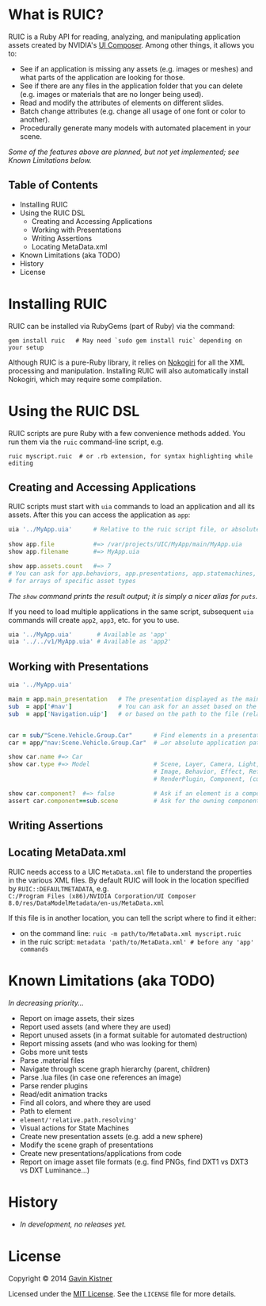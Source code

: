 # What is RUIC?
RUIC is a Ruby API for reading, analyzing, and manipulating application assets created by NVIDIA's [UI Composer](http://uicomposer.nvidia.com). Among other things, it allows you to:

* See if an application is missing any assets (e.g. images or meshes) and what parts of the application are looking for those.
* See if there are any files in the application folder that you can delete (e.g. images or materials that are no longer being used).
* Read and modify the attributes of elements on different slides.
* Batch change attributes (e.g. change all usage of one font or color to another).
* Procedurally generate many models with automated placement in your scene.

_Some of the features above are planned, but not yet implemented; see Known Limitations below._

## Table of Contents
* Installing RUIC
* Using the RUIC DSL
  * Creating and Accessing Applications
  * Working with Presentations
  * Writing Assertions
  * Locating MetaData.xml
* Known Limitations (aka TODO)
* History
* License



# Installing RUIC
RUIC can be installed via RubyGems (part of Ruby) via the command:

    gem install ruic   # May need `sudo gem install ruic` depending on your setup

Although RUIC is a pure-Ruby library, it relies on [Nokogiri](http://nokogiri.org) for all the XML processing and manipulation. Installing RUIC will also automatically install Nokogiri, which may require some compilation.



# Using the RUIC DSL

RUIC scripts are pure Ruby with a few convenience methods added. You run them via the `ruic` command-line script, e.g.

    ruic myscript.ruic  # or .rb extension, for syntax highlighting while editing


## Creating and Accessing Applications
RUIC scripts must start with `uia` commands to load an application and all its assets.
After this you can access the application as `app`:

```ruby
uia '../MyApp.uia'      # Relative to the ruic script file, or absolute
   
show app.file           #=> /var/projects/UIC/MyApp/main/MyApp.uia
show app.filename       #=> MyApp.uia

show app.assets.count   #=> 7
# You can ask for app.behaviors, app.presentations, app.statemachines, and app.renderplugins
# for arrays of specific asset types
```

_The `show` command prints the result output; it is simply a nicer alias for `puts`._

If you need to load multiple applications in the same script, subsequent `uia` commands will create
`app2`, `app3`, etc. for you to use.

```ruby
uia '../MyApp.uia'       # Available as 'app'
uia '../../v1/MyApp.uia' # Available as 'app2'
```


## Working with Presentations

```ruby
uia '../MyApp.uia'

main = app.main_presentation   # The presentation displayed as the main presentation (regardless of id)
sub  = app['#nav']             # You can ask for an asset based on the id in the .uia...
sub  = app['Navigation.uip']   # or based on the path to the file (relative to the .uia)


car = sub/"Scene.Vehicle.Group.Car"      # Find elements in a presentation by presentation path…
car = app/"nav:Scene.Vehicle.Group.Car"  # …or absolute application path

show car.name #=> Car
show car.type #=> Model                  # Scene, Layer, Camera, Light, Group, Model, Material,
                                         # Image, Behavior, Effect, ReferencedMaterial, Text,
                                         # RenderPlugin, Component, (custom materials)

show car.component?  #=> false           # Ask if an element is a component 
assert car.component==sub.scene          # Ask for the owning component; may be the scene


```

## Writing Assertions


## Locating MetaData.xml
RUIC needs access to a UIC `MetaData.xml` file to understand the properties in the various XML files.
By default RUIC will look in the location specified by `RUIC::DEFAULTMETADATA`, e.g.  
`C:/Program Files (x86)/NVIDIA Corporation/UI Composer 8.0/res/DataModelMetadata/en-us/MetaData.xml`

If this file is in another location, you can tell the script where to find it either:

* on the command line: `ruic -m path/to/MetaData.xml myscript.ruic` 
* in the ruic script: `metadata 'path/to/MetaData.xml' # before any 'app' commands`



# Known Limitations (aka TODO)
_In decreasing priority…_

- Report on image assets, their sizes
- Report used assets (and where they are used)
- Report unused assets (in a format suitable for automated destruction)
- Report missing assets (and who was looking for them)
- Gobs more unit tests
- Parse .material files
- Navigate through scene graph hierarchy (parent, children)
- Parse .lua files (in case one references an image)
- Parse render plugins
- Read/edit animation tracks
- Find all colors, and where they are used
- Path to element
- `element/'relative.path.resolving'`
- Visual actions for State Machines
- Create new presentation assets (e.g. add a new sphere)
- Modify the scene graph of presentations
- Create new presentations/applications from code
- Report on image asset file formats (e.g. find PNGs, find DXT1 vs DXT3 vs DXT Luminance…)


# History
* _In development, no releases yet._



# License
Copyright © 2014 [Gavin Kistner](mailto:!@phrogz.net)

Licensed under the [MIT License](http://opensource.org/licenses/MIT). See the `LICENSE` file for more details.
